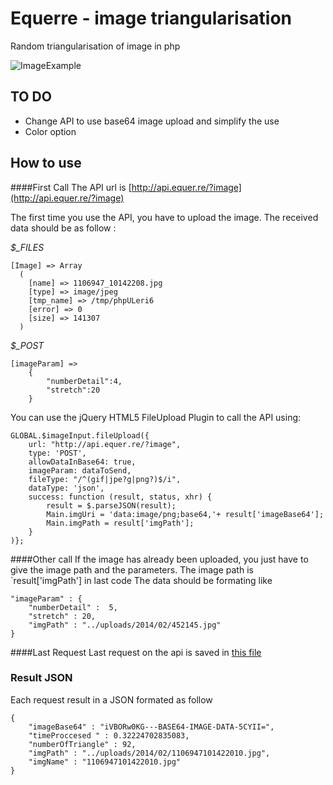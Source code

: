 Equerre - image triangularisation
=================================

Random triangularisation of image in php

![ImageExample](http://api.equer.re/uploads/2014/equerre_eqquerise.png)

TO DO
-----
* Change API to use base64 image upload and simplify the use
* Color option

How to use
----------


####First Call
The API url is [http://api.equer.re/?image](http://api.equer.re/?image)

The first time you use the API, you have to upload the image. The received data should be as follow :

*$_FILES*

    [Image] => Array
      (
        [name] => 1106947_10142208.jpg
        [type] => image/jpeg
        [tmp_name] => /tmp/phpULeri6
        [error] => 0
        [size] => 141307
      ) 

*$_POST*

    [imageParam] => 
        {
            "numberDetail":4,
            "stretch":20
        } 

You can use the jQuery HTML5 FileUpload Plugin to call the API using: 

    GLOBAL.$imageInput.fileUpload({
        url: "http://api.equer.re/?image",
        type: 'POST',
        allowDataInBase64: true,
        imageParam: dataToSend,
        fileType: "/^(gif|jpe?g|png?)$/i",
        dataType: 'json',
        success: function (result, status, xhr) {
        	result = $.parseJSON(result);
        	Main.imgUri = 'data:image/png;base64,'+ result['imageBase64'];
        	Main.imgPath = result['imgPath'];
        }
    )};


####Other call
If the image has already been uploaded, you just have to give the image path and the parameters. The image path is `result['imgPath'] in last code
The data should be formating like

    "imageParam" : {
    	"numberDetail" :  5,
    	"stretch" : 20,
    	"imgPath" : "../uploads/2014/02/452145.jpg"
    }

####Last Request
Last request on the api is saved in [this file](http://api.equer.re/api/test.txt)


### Result JSON
Each request result in a JSON formated as follow

    {
        "imageBase64" : "iVBORw0KG---BASE64-IMAGE-DATA-5CYII=",
        "timeProccesed " : 0.32224702835083,
        "numberOfTriangle" : 92,
        "imgPath" : "../uploads/2014/02/1106947101422010.jpg",
        "imgName" : "1106947101422010.jpg"
    }




